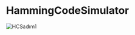 # HammingCodeSimulator

![HCSadım1](https://user-images.githubusercontent.com/73036927/171699142-fe0ea710-94de-4c5d-b2d7-858fde8aa2f2.png)

